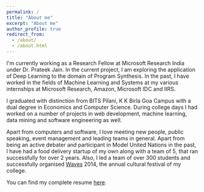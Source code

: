 ```yaml
---
permalink: /
title: "About me"
excerpt: "About me"
author_profile: true
redirect_from: 
  - /about/
  - /about.html
---
```

I'm currently working as a Research Fellow at Microsoft Research India under Dr. Prateek Jain. In the current project, I am exploring the application of Deep Learning to the domain of Program Synthesis. In the past, I have worked in the fields of Machine Learning and Systems at my various internships at Microsoft Research, Amazon, Microsoft IDC and IIRS.  
  
I graduated with distinction from BITS Pilani, K K Birla Goa Campus with a dual degree in Economics and Computer Science. During college days I had worked on a number of projects in web development, machine learning, data mining and software engineering as well.  
  
Apart from computers and software, I love meeting new people, public speaking, event management and leading teams in general. Apart from being an active debater and participant in Model United Nations in the past, I have had a food delivery startup of my own along with a team of 5, that ran successfully for over 2 years. Also, I led a team of over 300 students and successfully organised [Waves](https://www.facebook.com/bitswaves/) 2014, the annual cultural festival of my college.  
  
You can find my complete resume [here](https://abhimohta.github.io/files/resume.pdf).
